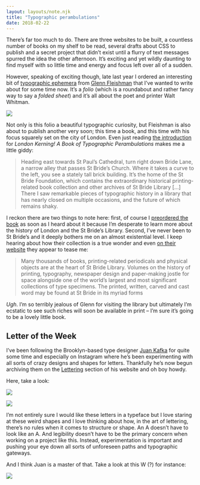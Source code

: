 ```yaml
---
layout: layouts/note.njk
title: "Typographic perambulations"
date: 2018-02-22
---
```


There’s far too much to do. There are three websites to be built, a countless number of books on my shelf to be read, several drafts about CSS to publish and a secret project that didn’t exist until a flurry of text messages spurred the idea the other afternoon. It’s exciting and yet wildly daunting to find myself with so little time and energy and focus left over all of a sudden.

However, speaking of exciting though, late last year I ordered an interesting bit of [typographic ephemera](https://glog.glennf.com/hands-on-patronage/whitman-keepsake) from [Glenn Fleishman](https://glog.glennf.com/) that I’ve wanted to write about for some time now. It’s a _folio_ (which is a roundabout and rather fancy way to say a _folded sheet_) and it’s all about the poet and printer Walt Whitman.

![](https://buttondown.s3.us-west-2.amazonaws.com/images/2f11d5a5-f3a7-485c-8ab8-307512f62cdd.jpg)

Not only is this folio a beautiful typographic curiosity, but Fleishman is also about to publish another very soon; this time a book, and this time with his focus squarely set on the city of London. Even just reading [the introduction](https://glog.glennf.com/london-kerning-intro) for _London Kerning! A Book of Typographic Perambulations_ makes me a little giddy:

> Heading east towards St Paul’s Cathedral, turn right down Bride Lane, a narrow alley that passes St Bride’s Church. Where it takes a curve to the left, you see a stately tall brick building. It’s the home of the St Bride Foundation, which contains the extraordinary historical printing-related book collection and other archives of St Bride Library [...] There I saw remarkable pieces of typographic history in a library that has nearly closed on multiple occasions, and the future of which remains shaky.

I reckon there are two things to note here: first, of course I [preordered the book](https://london-kerning.backerkit.com/hosted_preorders) as soon as I heard about it because I’m desperate to learn more about the history of London and the St Bride’s Library. Second, I’ve never been to St Bride’s and it deeply bothers me on an almost existential level. I keep hearing about how their collection is a true wonder and even [on their website](http://www.sbf.org.uk/about/) they appear to tease me:

> Many thousands of books, printing-related periodicals and physical objects are at the heart of St Bride Library. Volumes on the history of printing, typography, newspaper design and paper-making jostle for space alongside one of the world’s largest and most significant collections of type specimens. The printed, written, carved and cast word may be found at St Bride in its myriad forms

_Ugh_. I’m so terribly jealous of Glenn for visiting the library but ultimately I’m ecstatic to see such riches will soon be available in print – I’m sure it’s going to be a lovely little book.

## Letter of the Week

I’ve been following the Brooklyn-based type designer [Juan Kafka](http://juankafka.com) for quite some time and especially on Instagram where he’s been experimenting with all sorts of crazy designs and shapes for letters. Thankfully he’s now begun archiving them on the [Lettering](http://juankafka.com/lettering) section of his website and oh boy howdy.

Here, take a look:

![](https://buttondown.s3.us-west-2.amazonaws.com/images/6197e01b-8cfc-45a2-aa48-62fbe9e46d25.jpg)

![](https://buttondown.s3.us-west-2.amazonaws.com/images/b89e74f4-c2dc-43fc-b280-f92f2029e441.jpg)

I’m not entirely sure I would like these letters in a typeface but I love staring at these weird shapes and I love thinking about how, in the art of lettering, there’s no rules when it comes to structure or shape. An A doesn’t have to look like an A. And legibility doesn’t have to be the primary concern when working on a project like this. Instead, experimentation is important and pushing your eye down all sorts of unforeseen paths and typographic gateways.

And I think Juan is a master of that. Take a look at this W (?) for instance:

![](https://buttondown.s3.us-west-2.amazonaws.com/images/8f3a54fd-8e2e-43df-83ee-820058960576.jpg)
